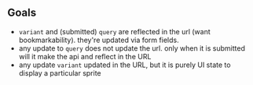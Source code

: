 ## Goals

- `variant` and (submitted) `query` are reflected in the url (want bookmarkability). they're updated via form fields.
- any update to `query` does not update the url. only when it is submitted will it make the api and reflect in the URL
- any update `variant` updated in the URL, but it is purely UI state to display a particular sprite
